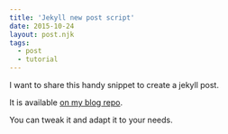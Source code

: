 ```yaml
---
title: 'Jekyll new post script'
date: 2015-10-24
layout: post.njk
tags:
  - post
  - tutorial
---
```


I want to share this handy snippet to create a jekyll post.

It is available [on my blog repo](https://github.com/christian-fei/christian-fei.github.io/blob/master/new-post).

You can tweak it and adapt it to your needs.
